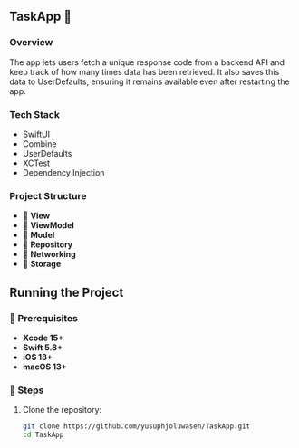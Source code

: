 ## TaskApp 🚀

### Overview  
The app lets users fetch a unique response code from a backend API and keep track of how many times data has been retrieved. It also saves this data to UserDefaults, ensuring it remains available even after restarting the app.

### Tech Stack  
- SwiftUI  
- Combine
- UserDefaults  
- XCTest  
- Dependency Injection

### Project Structure  
- 📂 **View**  
- 📂 **ViewModel**  
- 📂 **Model**  
- 📂 **Repository**  
- 📂 **Networking**  
- 📂 **Storage**  

## Running the Project  

### 📌 Prerequisites  
- **Xcode 15+**  
- **Swift 5.8+**
- **iOS 18+**  
- **macOS 13+**  

### 📌 Steps  
1. Clone the repository:  
   ```sh
   git clone https://github.com/yusuphjoluwasen/TaskApp.git
   cd TaskApp

